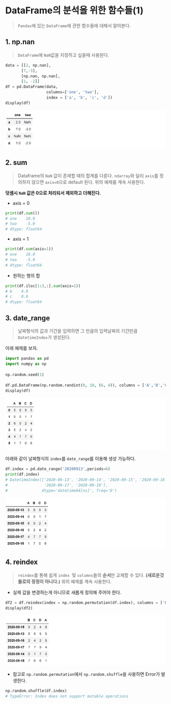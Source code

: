 # DataFrame의 분석을 위한 함수들(1)

> `Pandas`에 있는 `DataFrame`에 관한 함수들에 대해서 알아본다.



## 1. np.nan

> `DataFrame`에 `NaN`값을 지정하고 싶을때 사용된다.

```python
data = [[2, np.nan],
       [7,-3],
       [np.nan, np.nan],
       [1, -2]]
df = pd.DataFrame(data,
                  columns=['one', 'two'],
                  index = ['a', 'b', 'c', 'd'])
display(df)
```

![image-20200913211043928](markdown-images/image-20200913211043928.png)



## 2. sum

> Dataframe의 `NaN` 값이 존재할 때의 합계를 다룬다. `ndarray`와 달리 `axis`를 정의하지 않으면 `axis=0`으로 default 된다. 위의 예제를 계속 사용한다.

**덧셈시 `NaN` 값은 0으로 처리되서 제외하고 더해진다.**

* axis = 0

```python
print(df.sum())
# one    10.0
# two    -5.0
# dtype: float64
```

* axis = 1

```python
print(df.sum(axis=1))
# one    10.0
# two    -5.0
# dtype: float64
```

* 원하는 행의 합

```python
print(df.iloc[1:3,:].sum(axis=1))
# b    4.0
# c    0.0
# dtype: float64
```



## 3. date_range

>날짜형식의 값과 기간을 입력하면 그 만큼의 입력날짜의 기간만큼 `DatetimeIndex`가 생성된다.

아래 예제를 보자.

```python
import pandas as pd
import numpy as np

np.random.seed(1)

df.pd.DataFrame(np.random.randint(0, 10, (6, 4)), columns = ['A','B','C','D'])
display(df)
```

![image-20200913203121515](markdown-images/image-20200913203121515.png)

아래와 같이 날짜형식의 `index`를 `date_range`를 이용해 생성 가능하다.

```python
df.index = pd.date_range('20200913',periods=6)
print(df.index)
# DatetimeIndex(['2020-09-13', '2020-09-14', '2020-09-15', '2020-09-16',
#                '2020-09-17', '2020-09-18'],
#               dtype='datetime64[ns]', freq='D')
```

![image-20200913203225377](markdown-images/image-20200913203225377.png)



## 4. reindex

> `reindex`를 통해 쉽게 `index `및 `columns`들의 **순서**만 교체할 수 있다. **(새로운것들로의 정정이 아니다.)** 위의 예제를 계속 사용한다.

* 실제 값을 변경하는게 아니므로 새롭게 정의해 주어야 한다.

```python
df2 = df.reindex(index = np.random.permutation(df.index), columns = ['B','C','D','A'])
display(df2)
```

![image-20200913220444780](markdown-images/image-20200913220444780.png)

* 참고로 `np.random.permutation`에서 `np.random.shuffle`을 사용하면 Error가 발생한다.

```python
np.random.shuffle(df.index)
# TypeError: Index does not support mutable operations
```

